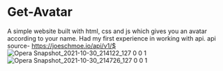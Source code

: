 # Get-Avatar
A simple website built with html, css and js which gives you an avatar according to  your name. Had my first experience in working with api.
api source- https://joeschmoe.io/api/v1/$
![Opera Snapshot_2021-10-30_214122_127 0 0 1](https://user-images.githubusercontent.com/78157997/140871528-76411aee-937b-4dbe-8b61-70b154a577b1.png)
![Opera Snapshot_2021-10-30_214726_127 0 0 1](https://user-images.githubusercontent.com/78157997/140871570-8f482267-06dc-46ac-83f4-04bfbf4e29dd.png)

